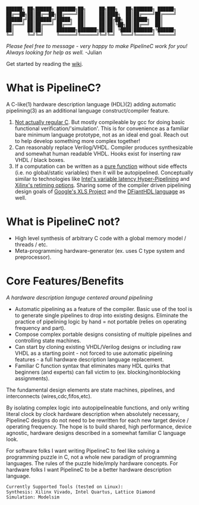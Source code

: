 ```
██████╗ ██╗██████╗ ███████╗██╗     ██╗███╗   ██╗███████╗ ██████╗
██╔══██╗██║██╔══██╗██╔════╝██║     ██║████╗  ██║██╔════╝██╔════╝
██████╔╝██║██████╔╝█████╗  ██║     ██║██╔██╗ ██║█████╗  ██║     
██╔═══╝ ██║██╔═══╝ ██╔══╝  ██║     ██║██║╚██╗██║██╔══╝  ██║     
██║     ██║██║     ███████╗███████╗██║██║ ╚████║███████╗╚██████╗
╚═╝     ╚═╝╚═╝     ╚══════╝╚══════╝╚═╝╚═╝  ╚═══╝╚══════╝ ╚═════╝
```

*Please feel free to message - very happy to make PipelineC work for you! Always looking for help as well.* -Julian

Get started by reading the [wiki](https://github.com/JulianKemmerer/PipelineC/wiki).

# What is PipelineC?

A C-like(1) hardware description language (HDL)(2) adding automatic pipelining(3) as an additional language construct/compiler feature.

1. [Not actually regular C](https://en.wikipedia.org/wiki/C_to_HDL). But mostly compileable by gcc for doing basic functional verification/'simulation'.
   This is for convenience as a familiar bare minimum language prototype, not as an ideal end goal. Reach out to help develop something more complex together!
2. Can reasonably replace Verilog/VHDL. Compiler produces synthesizable and somewhat human readable VHDL. Hooks exist for inserting raw VHDL / black boxes.
3. If a computation can be written as a [pure function](https://en.wikipedia.org/wiki/Combinational_logic) without side effects (i.e. no global/static variables) then it will be autopipelined. 
   Conceptually similar to technologies like [Intel's variable latency Hyper-Pipelining](https://www.intel.com/content/www/us/en/programmable/documentation/jbr1444752564689.html#esc1445881961208)
   and [Xilinx's retiming options](https://www.xilinx.com/support/answers/65410.html). 
   Sharing some of the compiler driven pipelining design goals of [Google's XLS Project](https://google.github.io/xls/) and the [DFiantHDL language](https://dfianthdl.github.io/) as well.

# What is PipelineC not?

* High level synthesis of arbitrary C code with a global memory model / threads / etc.
* Meta-programming hardware-generator (ex. uses C type system and preprocessor).

# Core Features/Benefits

_A hardware description languge centered around pipelining_

* Automatic pipelining as a feature of the compiler. Basic use of the tool is to generate single pipelines to drop into existing designs. Eliminate the practice of pipelining logic by hand = not portable (relies on operating frequency and part).
* Compose complex portable designs consisting of multiple pipelines and controlling state machines.
* Can start by cloning existing VHDL/Verilog designs or including raw VHDL as a starting point - not forced to use automatic pipelining features - a full hardware description language replacement.
* Familiar C function syntax that eliminates many HDL quirks that beginners (and experts) can fall victim to (ex. blocking/nonblocking assignments).

The fundamental design elements are state machines, pipelines, and interconnects (wires,cdc,fifos,etc).

By isolating complex logic into autopipelineable functions, and only writing literal clock by clock hardware description when absolutely necessary, PipelineC designs do not need to be rewritten for each new target device / operating frequency. The hope is to build shared, high performance, device agnostic, hardware designs described in a somewhat familiar C language look.

For software folks I want writing PipelineC to feel like solving a programming puzzle in C, not a whole new paradigm of programming languages.
The rules of the puzzle hide/imply hardware concepts. For hardware folks I want PipelineC to be a better hardware description language.

```
Currently Supported Tools (tested on Linux):
Synthesis: Xilinx Vivado, Intel Quartus, Lattice Diamond
Simulation: Modelsim
```
